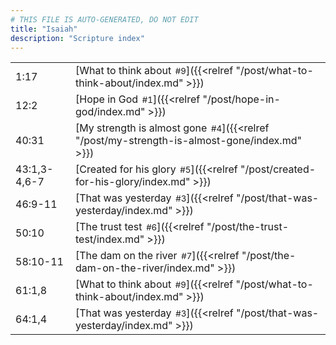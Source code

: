 ```yaml
---
# THIS FILE IS AUTO-GENERATED, DO NOT EDIT
title: "Isaiah"
description: "Scripture index"
---
```


|  |  |
| --- | --- |
| 1:17 | [What to think about<span style="font-size:smaller; padding-left:0.5em;">#9</span>]({{<relref "/post/what-to-think-about/index.md" >}}) |
| 12:2 | [Hope in God<span style="font-size:smaller; padding-left:0.5em;">#1</span>]({{<relref "/post/hope-in-god/index.md" >}}) |
| 40:31 | [My strength is almost gone<span style="font-size:smaller; padding-left:0.5em;">#4</span>]({{<relref "/post/my-strength-is-almost-gone/index.md" >}}) |
| 43:1,3-4,6-7 | [Created for his glory<span style="font-size:smaller; padding-left:0.5em;">#5</span>]({{<relref "/post/created-for-his-glory/index.md" >}}) |
| 46:9-11 | [That was yesterday<span style="font-size:smaller; padding-left:0.5em;">#3</span>]({{<relref "/post/that-was-yesterday/index.md" >}}) |
| 50:10 | [The trust test<span style="font-size:smaller; padding-left:0.5em;">#6</span>]({{<relref "/post/the-trust-test/index.md" >}}) |
| 58:10-11 | [The dam on the river<span style="font-size:smaller; padding-left:0.5em;">#7</span>]({{<relref "/post/the-dam-on-the-river/index.md" >}}) |
| 61:1,8 | [What to think about<span style="font-size:smaller; padding-left:0.5em;">#9</span>]({{<relref "/post/what-to-think-about/index.md" >}}) |
| 64:1,4 | [That was yesterday<span style="font-size:smaller; padding-left:0.5em;">#3</span>]({{<relref "/post/that-was-yesterday/index.md" >}}) |
